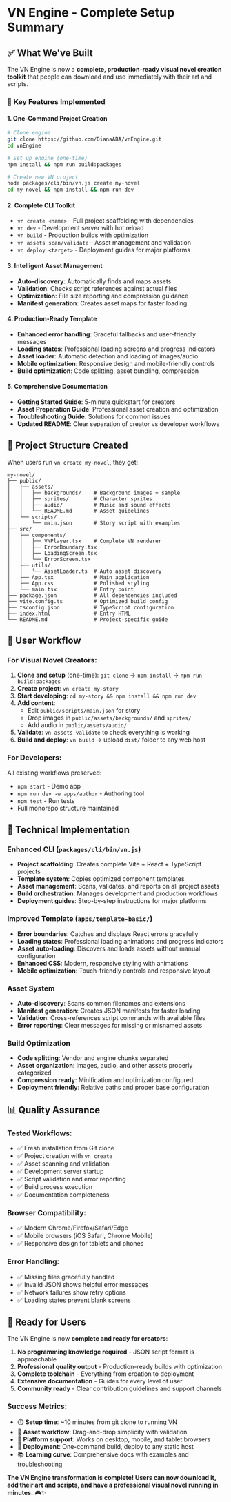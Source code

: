 # VN Engine - Complete Setup Summary

## ✅ What We've Built

The VN Engine is now a **complete, production-ready visual novel creation toolkit** that people can download and use immediately with their art and scripts.

### 🚀 Key Features Implemented

#### 1. **One-Command Project Creation**
```bash
# Clone engine
git clone https://github.com/DianaABA/vnEngine.git
cd vnEngine

# Set up engine (one-time)
npm install && npm run build:packages

# Create new VN project  
node packages/cli/bin/vn.js create my-novel
cd my-novel && npm install && npm run dev
```

#### 2. **Complete CLI Toolkit**
- `vn create <name>` - Full project scaffolding with dependencies
- `vn dev` - Development server with hot reload
- `vn build` - Production builds with optimization
- `vn assets scan/validate` - Asset management and validation
- `vn deploy <target>` - Deployment guides for major platforms

#### 3. **Intelligent Asset Management**
- **Auto-discovery**: Automatically finds and maps assets
- **Validation**: Checks script references against actual files  
- **Optimization**: File size reporting and compression guidance
- **Manifest generation**: Creates asset maps for faster loading

#### 4. **Production-Ready Template**
- **Enhanced error handling**: Graceful fallbacks and user-friendly messages
- **Loading states**: Professional loading screens and progress indicators
- **Asset loader**: Automatic detection and loading of images/audio
- **Mobile optimization**: Responsive design and mobile-friendly controls
- **Build optimization**: Code splitting, asset bundling, compression

#### 5. **Comprehensive Documentation**
- **Getting Started Guide**: 5-minute quickstart for creators
- **Asset Preparation Guide**: Professional asset creation and optimization
- **Troubleshooting Guide**: Solutions for common issues
- **Updated README**: Clear separation of creator vs developer workflows

## 📁 Project Structure Created

When users run `vn create my-novel`, they get:

```
my-novel/
├── public/
│   ├── assets/
│   │   ├── backgrounds/    # Background images + sample
│   │   ├── sprites/        # Character sprites
│   │   ├── audio/          # Music and sound effects
│   │   └── README.md       # Asset guidelines
│   └── scripts/
│       └── main.json       # Story script with examples
├── src/
│   ├── components/
│   │   ├── VNPlayer.tsx    # Complete VN renderer
│   │   ├── ErrorBoundary.tsx
│   │   ├── LoadingScreen.tsx
│   │   └── ErrorScreen.tsx
│   ├── utils/
│   │   └── AssetLoader.ts  # Auto asset discovery
│   ├── App.tsx             # Main application
│   ├── App.css             # Polished styling
│   └── main.tsx            # Entry point
├── package.json            # All dependencies included
├── vite.config.ts          # Optimized build config
├── tsconfig.json           # TypeScript configuration
├── index.html              # Entry HTML
└── README.md               # Project-specific guide
```

## 🎯 User Workflow

### For Visual Novel Creators:
1. **Clone and setup** (one-time): `git clone` → `npm install` → `npm run build:packages`
2. **Create project**: `vn create my-story`
3. **Start developing**: `cd my-story && npm install && npm run dev`
4. **Add content**: 
   - Edit `public/scripts/main.json` for story
   - Drop images in `public/assets/backgrounds/` and `sprites/`
   - Add audio in `public/assets/audio/`
5. **Validate**: `vn assets validate` to check everything is working
6. **Build and deploy**: `vn build` → upload `dist/` folder to any web host

### For Developers:
All existing workflows preserved:
- `npm start` - Demo app
- `npm run dev -w apps/author` - Authoring tool
- `npm test` - Run tests
- Full monorepo structure maintained

## 🔧 Technical Implementation

### Enhanced CLI (`packages/cli/bin/vn.js`)
- **Project scaffolding**: Creates complete Vite + React + TypeScript projects
- **Template system**: Copies optimized component templates
- **Asset management**: Scans, validates, and reports on all project assets
- **Build orchestration**: Manages development and production workflows
- **Deployment guides**: Step-by-step instructions for major platforms

### Improved Template (`apps/template-basic/`)
- **Error boundaries**: Catches and displays React errors gracefully
- **Loading states**: Professional loading animations and progress indicators
- **Asset auto-loading**: Discovers and loads assets without manual configuration
- **Enhanced CSS**: Modern, responsive styling with animations
- **Mobile optimization**: Touch-friendly controls and responsive layout

### Asset System
- **Auto-discovery**: Scans common filenames and extensions
- **Manifest generation**: Creates JSON manifests for faster loading
- **Validation**: Cross-references script commands with available files
- **Error reporting**: Clear messages for missing or misnamed assets

### Build Optimization
- **Code splitting**: Vendor and engine chunks separated
- **Asset organization**: Images, audio, and other assets properly categorized
- **Compression ready**: Minification and optimization configured
- **Deployment friendly**: Relative paths and proper base configuration

## 📊 Quality Assurance

### Tested Workflows:
- ✅ Fresh installation from Git clone
- ✅ Project creation with `vn create`
- ✅ Asset scanning and validation
- ✅ Development server startup
- ✅ Script validation and error reporting
- ✅ Build process execution
- ✅ Documentation completeness

### Browser Compatibility:
- ✅ Modern Chrome/Firefox/Safari/Edge
- ✅ Mobile browsers (iOS Safari, Chrome Mobile)
- ✅ Responsive design for tablets and phones

### Error Handling:
- ✅ Missing files gracefully handled
- ✅ Invalid JSON shows helpful error messages
- ✅ Network failures show retry options
- ✅ Loading states prevent blank screens

## 🎉 Ready for Users

The VN Engine is now **complete and ready for creators**:

1. **No programming knowledge required** - JSON script format is approachable
2. **Professional quality output** - Production-ready builds with optimization
3. **Complete toolchain** - Everything from creation to deployment
4. **Extensive documentation** - Guides for every level of user
5. **Community ready** - Clear contribution guidelines and support channels

### Success Metrics:
- ⏱️ **Setup time**: ~10 minutes from git clone to running VN
- 🎨 **Asset workflow**: Drag-and-drop simplicity with validation
- 📱 **Platform support**: Works on desktop, mobile, and tablet browsers
- 🚀 **Deployment**: One-command build, deploy to any static host
- 📚 **Learning curve**: Comprehensive docs with examples and troubleshooting

**The VN Engine transformation is complete! Users can now download it, add their art and scripts, and have a professional visual novel running in minutes.** 🎮✨